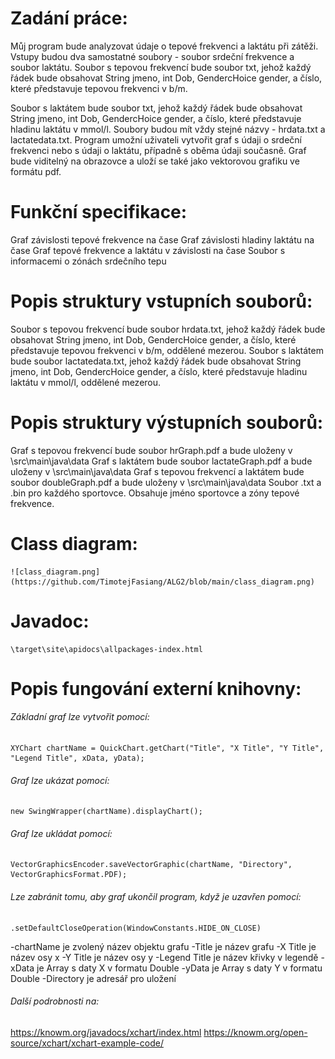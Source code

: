 # Zadání práce:

Můj program bude analyzovat údaje o tepové frekvenci a laktátu při zátěži. 
Vstupy budou dva samostatné soubory - soubor srdeční frekvence a soubor laktátu. 
Soubor s tepovou frekvencí bude soubor txt, jehož každý řádek bude obsahovat String jmeno, int Dob, GendercHoice gender, a  číslo, které představuje tepovou frekvenci v b/m.  

Soubor s laktátem bude soubor txt, jehož každý řádek bude obsahovat String jmeno, int Dob, GendercHoice gender, a  číslo, které představuje hladinu laktátu v mmol/l. 
Soubory budou mít vždy stejné názvy - hrdata.txt a lactatedata.txt.
Program umožní uživateli vytvořit graf s údaji o srdeční frekvenci nebo s údaji o laktátu, případně s oběma údaji současně. 
Graf bude viditelný na obrazovce a uloží se také jako vektorovou grafiku ve formátu pdf.


# Funkční specifikace:

Graf závislosti tepové frekvence na čase
Graf závislosti hladiny laktátu na čase
Graf tepové frekvence a laktátu v závislosti na čase
Soubor s informacemi o zónách srdečního tepu


# Popis struktury vstupních souborů:

Soubor s tepovou frekvencí bude soubor hrdata.txt, jehož každý řádek bude obsahovat String jmeno, int Dob, GendercHoice gender, a  číslo, které představuje tepovou frekvenci v b/m, oddělené mezerou.
Soubor s laktátem bude soubor lactatedata.txt, jehož každý řádek bude obsahovat String jmeno, int Dob, GendercHoice gender, a  číslo, které představuje hladinu laktátu v mmol/l, oddělené mezerou.


# Popis struktury výstupních souborů:

Graf s tepovou frekvencí bude soubor hrGraph.pdf a bude uloženy v \src\main\java\data
Graf s laktátem bude soubor lactateGraph.pdf a bude uloženy v \src\main\java\data
Graf s tepovou frekvencí a laktátem bude soubor doubleGraph.pdf a bude uloženy v \src\main\java\data
Soubor .txt a .bin pro každého sportovce. Obsahuje jméno sportovce a zóny tepové frekvence.


# Class diagram:

	![class_diagram.png](https://github.com/TimotejFasiang/ALG2/blob/main/class_diagram.png)

# Javadoc:
	
	\target\site\apidocs\allpackages-index.html


# Popis fungování externí knihovny:
	
###### Základní graf lze vytvořit pomocí:

```
XYChart chartName = QuickChart.getChart("Title", "X Title", "Y Title", "Legend Title", xData, yData);
```	

###### Graf lze ukázat pomocí:

```
new SwingWrapper(chartName).displayChart();
```

###### Graf lze ukládat pomocí:
	
```
VectorGraphicsEncoder.saveVectorGraphic(chartName, "Directory", VectorGraphicsFormat.PDF);
```

###### Lze zabránit tomu, aby graf ukončil program, když je uzavřen pomocí:

```
.setDefaultCloseOperation(WindowConstants.HIDE_ON_CLOSE)
```

-chartName je zvolený název objektu grafu
-Title je název grafu
-X Title je název osy x
-Y Title je název osy y
-Legend Title je název křivky v legendě
-xData je Array s daty X v formatu Double
-yData je Array s daty Y v formatu Double
-Directory je adresář pro uložení 


###### Další podrobnosti na: 
https://knowm.org/javadocs/xchart/index.html 
https://knowm.org/open-source/xchart/xchart-example-code/
